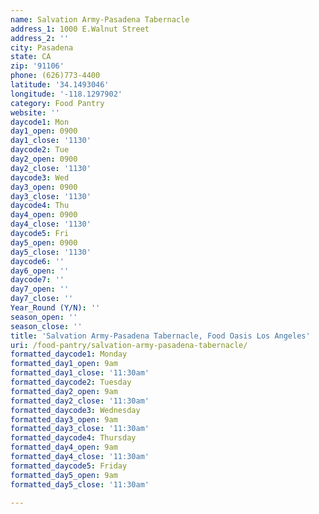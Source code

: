 ```yaml
---
name: Salvation Army-Pasadena Tabernacle
address_1: 1000 E.Walnut Street
address_2: ''
city: Pasadena
state: CA
zip: '91106'
phone: (626)773-4400
latitude: '34.1493046'
longitude: '-118.1297902'
category: Food Pantry
website: ''
daycode1: Mon
day1_open: 0900
day1_close: '1130'
daycode2: Tue
day2_open: 0900
day2_close: '1130'
daycode3: Wed
day3_open: 0900
day3_close: '1130'
daycode4: Thu
day4_open: 0900
day4_close: '1130'
daycode5: Fri
day5_open: 0900
day5_close: '1130'
daycode6: ''
day6_open: ''
daycode7: ''
day7_open: ''
day7_close: ''
Year_Round (Y/N): ''
season_open: ''
season_close: ''
title: 'Salvation Army-Pasadena Tabernacle, Food Oasis Los Angeles'
uri: /food-pantry/salvation-army-pasadena-tabernacle/
formatted_daycode1: Monday
formatted_day1_open: 9am
formatted_day1_close: '11:30am'
formatted_daycode2: Tuesday
formatted_day2_open: 9am
formatted_day2_close: '11:30am'
formatted_daycode3: Wednesday
formatted_day3_open: 9am
formatted_day3_close: '11:30am'
formatted_daycode4: Thursday
formatted_day4_open: 9am
formatted_day4_close: '11:30am'
formatted_daycode5: Friday
formatted_day5_open: 9am
formatted_day5_close: '11:30am'

---
```

